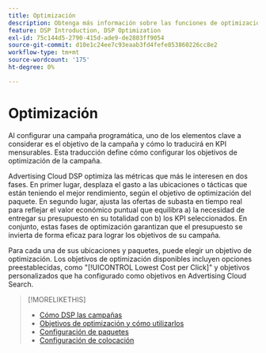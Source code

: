 ```yaml
---
title: Optimización
description: Obtenga más información sobre las funciones de optimización.
feature: DSP Introduction, DSP Optimization
exl-id: 75c144d5-2790-415d-ade9-de2803ff9054
source-git-commit: d10e1c24ee7c93eaab3fd4fefe853860226cc8e2
workflow-type: tm+mt
source-wordcount: '175'
ht-degree: 0%

---
```


# Optimización

Al configurar una campaña programática, uno de los elementos clave a considerar es el objetivo de la campaña y cómo lo traducirá en KPI mensurables. Esta traducción define cómo configurar los objetivos de optimización de la campaña.

Advertising Cloud DSP optimiza las métricas que más le interesen en dos fases. En primer lugar, desplaza el gasto a las ubicaciones o tácticas que están teniendo el mejor rendimiento, según el objetivo de optimización del paquete. En segundo lugar, ajusta las ofertas de subasta en tiempo real para reflejar el valor económico puntual que equilibra a) la necesidad de entregar su presupuesto en su totalidad con b) los KPI seleccionados. En conjunto, estas fases de optimización garantizan que el presupuesto se invierta de forma eficaz para lograr los objetivos de su campaña.

Para cada una de sus ubicaciones y paquetes, puede elegir un objetivo de optimización. Los objetivos de optimización disponibles incluyen opciones preestablecidas, como &quot;[!UICONTROL Lowest Cost per Click]&quot; y objetivos personalizados que ha configurado como objetivos en Advertising Cloud Search.

>[!MORELIKETHIS]
>
> * [Cómo DSP las campañas](/help/dsp/optimization/optimization-how-dsp-optimizes-campaigns.md)
>* [Objetivos de optimización y cómo utilizarlos](/help/dsp/optimization/optimization-goals.md)
>* [Configuración de paquetes](/help/dsp/campaign-management/packages/package-settings.md)
>* [Configuración de colocación](/help/dsp/campaign-management/placements/placement-settings.md)

